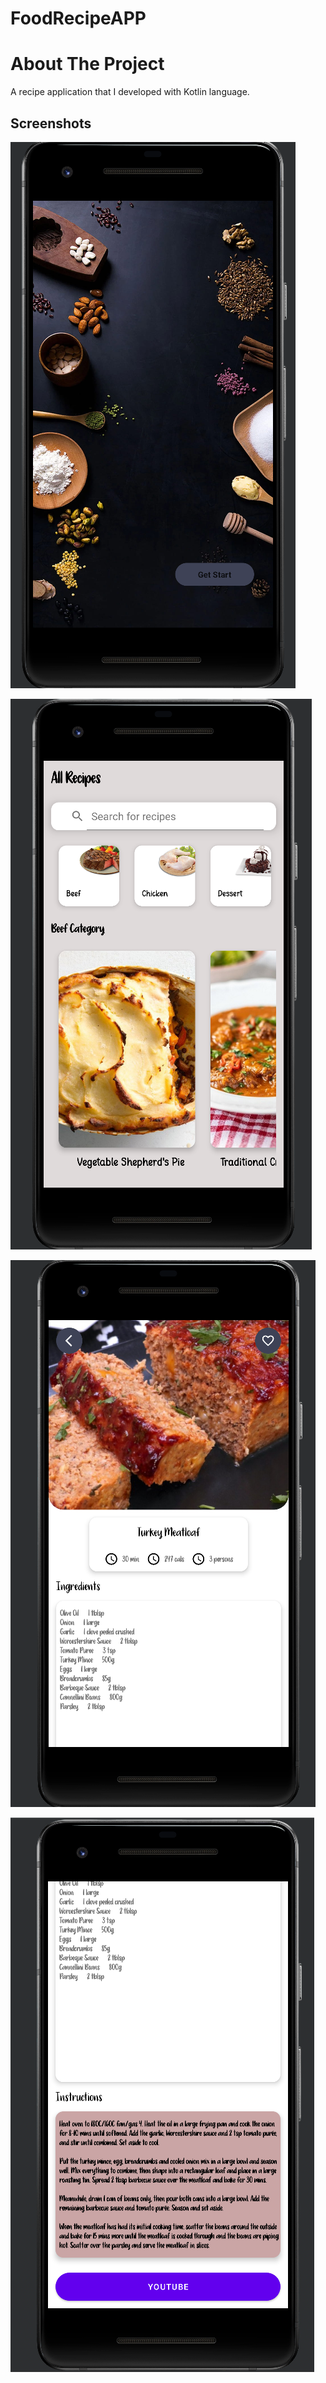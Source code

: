 # FoodRecipeAPP

# About The Project


A recipe application that I developed with Kotlin language.


## Screenshots

![Uygulama Ekran Görüntüsü](https://github.com/AlihanCelik/FoodRecipeAPP/blob/main/picture/foodRecipeMain.PNG?raw=true)

![Uygulama Ekran Görüntüsü](https://github.com/AlihanCelik/FoodRecipeAPP/blob/main/picture/foodRecipeHome.PNG?raw=true)

![Uygulama Ekran Görüntüsü](https://github.com/AlihanCelik/FoodRecipeAPP/blob/main/picture/foodRecipe.PNG?raw=true)

![Uygulama Ekran Görüntüsü](https://github.com/AlihanCelik/FoodRecipeAPP/blob/main/picture/foodRecipe2.PNG?raw=true)
